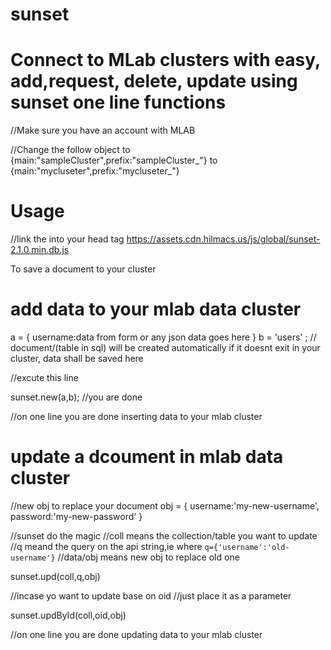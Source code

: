 # sunset
# Connect to MLab clusters with easy, add,request, delete, update using sunset one line functions

//Make sure you have an account with MLAB

//Change the follow object to 
{main:"sampleCluster",prefix:"sampleCluster_"} to {main:"mycluseter",prefix:"mycluseter_"}

# Usage

//link the into your head tag
https://assets.cdn.hilmacs.us/js/global/sunset-2.1.0.min.db.js

To save a document to your cluster

# add data to your mlab data cluster
a  = {
      username:data from form or any json data goes here 
     }
b = 'users' ; // document/(table in sql) will be created automatically if it doesnt exit in your cluster, data shall be saved here

//excute this line

sunset.new(a,b); //you are done

//on one line you are done inserting data to your mlab cluster


# update a dcoument in mlab data cluster

//new obj to replace your document
obj = {
      username:'my-new-username',
      password:'my-new-password'
     }

//sunset do the magic
//coll means the collection/table you want to update
//q meand the query on the api string,ie where `q={'username':'old-username'}`
//data/obj means new obj to replace old one

sunset.upd(coll,q,obj)

//incase yo want to update base on oid
//just place it as a parameter

sunset.updById(coll,oid,obj)

//on one line you are done updating data to your mlab cluster
